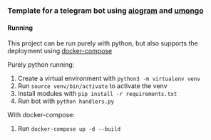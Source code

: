 ### Template for a telegram bot using [aiogram](https://github.com/aiogram/aiogram) and [umongo](https://github.com/Scille/umongo)

#### Running

This project can be run purely with python,
but also supports the deployment using [docker-compose](docker_compose)
 
Purely python running:
1. Create a virtual environment with `python3 -m virtualenv venv`
2. Run `source venv/bin/activate` to activate the venv
3. Install modules with `pip install -r requirements.txt`
4. Run bot with `python handlers.py` 

With docker-compose:
1. Run `docker-compose up -d --build`


[docker_compose]: <https://docs.docker.com/compose/>
